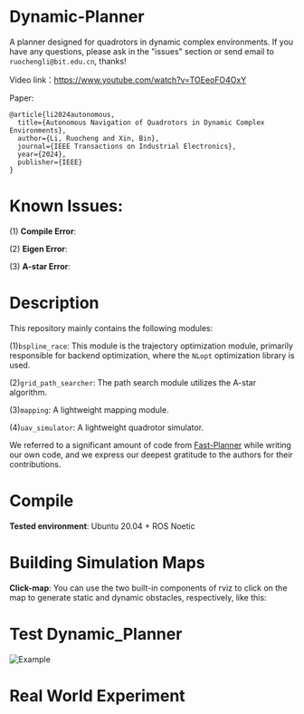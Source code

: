 # Dynamic-Planner
A planner designed for quadrotors in dynamic complex environments. If you have any questions, please ask in the "issues" section or send email to ```ruochengli@bit.edu.cn```, thanks!

Video link：https://www.youtube.com/watch?v=TOEeoFO4OxY

Paper:

```
@article{li2024autonomous,
  title={Autonomous Navigation of Quadrotors in Dynamic Complex Environments},
  author={Li, Ruocheng and Xin, Bin},
  journal={IEEE Transactions on Industrial Electronics},
  year={2024},
  publisher={IEEE}
}

```

# Known Issues:

(1) __Compile Error__:

(2) __Eigen Error__:

(3) __A-star Error__:

# Description
This repository mainly contains the following modules: 

(1)```bspline_race```: This module is the trajectory optimization module, primarily responsible for backend optimization, where the ```NLopt``` optimization library is used.

(2)```grid_path_searcher```: The path search module utilizes the A-star algorithm.

(3)```mapping```: A lightweight mapping module.

(4)```uav_simulator```: A lightweight quadrotor simulator.

We referred to a significant amount of code from [Fast-Planner](https://github.com/HKUST-Aerial-Robotics/Fast-Planner) while writing our own code, and we express our deepest gratitude to the authors for their contributions.

# Compile
__Tested environment__: Ubuntu 20.04 + ROS Noetic


# Building Simulation Maps

__Click-map__: You can use the two built-in components of rviz to click on the map to generate static and dynamic obstacles, respectively, like this:


# Test Dynamic_Planner

![Example](https://github.com/SmartGroupSystems/Dynamic-Planner/blob/main/gif/tutieshi_640x360_18s.gif)


# Real World Experiment

